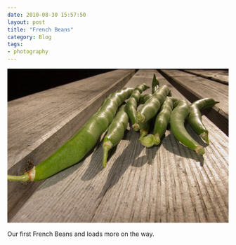 ```yaml
---
date: 2010-08-30 15:57:50
layout: post
title: "French Beans"
category: Blog
tags:
- photography
---
```


<img src="/images/2010/img_0125.jpg">

Our first French Beans and loads more on the way.
